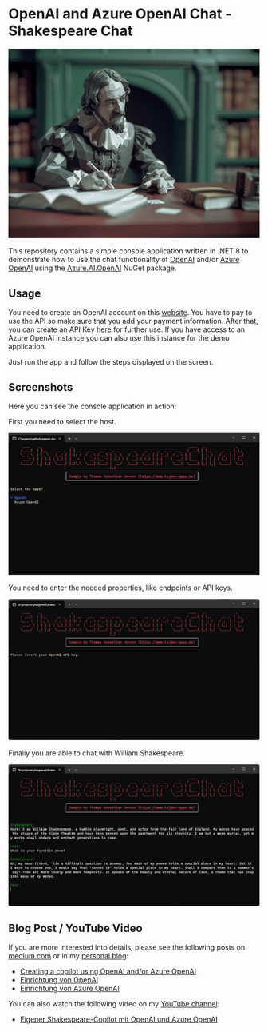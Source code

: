 # OpenAI and Azure OpenAI Chat - Shakespeare Chat

![Header](./docs/header.png)

This repository contains a simple console application written in .NET 8 to demonstrate how to use the chat functionality of [OpenAI](https://openai.com) and/or [Azure OpenAI](https://azure.microsoft.com/en-us/products/ai-services/openai-service) using the [Azure.AI.OpenAI](https://www.nuget.org/packages/Azure.AI.OpenAI/) NuGet package.


## Usage

You need to create an OpenAI account on this [website](https://platform.openai.com/docs/overview). You have to pay to use the API so make sure that you add your payment information. After that, you can create an API Key [here](https://platform.openai.com/api-keys) for further use. If you have access to an Azure OpenAI instance you can also use this instance for the demo application.

Just run the app and follow the steps displayed on the screen.

## Screenshots

Here you can see the console application in action:

First you need to select the host.

![Console1](./docs/shakespeare-chat-01.png)

You need to enter the needed properties, like endpoints or API keys.

![Console2](./docs/shakespeare-chat-02.png)

Finally you are able to chat with William Shakespeare.

![Console3](./docs/shakespeare-chat-03.png)


## Blog Post / YouTube Video

If you are more interested into details, please see the following posts on [medium.com](https://www.medium.com) or in my [personal blog](https://www.tsjdev-apps.de):

- [Creating a copilot using OpenAI and/or Azure OpenAI](https://medium.com/medialesson/creating-a-copilot-using-openai-and-or-azure-openai-03938fcf7413)
- [Einrichtung von OpenAI](https://www.tsjdev-apps.de/einrichtung-von-openai/)
- [Einrichtung von Azure OpenAI](https://www.tsjdev-apps.de/einrichtung-von-azure-openai/)

You can also watch the following video on my [YouTube channel](https://www.youtube.com/@tsjdevapps):
- [Eigener Shakespeare-Copilot mit OpenAI und Azure OpenAI](https://www.youtube.com/watch?v=X53ZwFGHqOc)